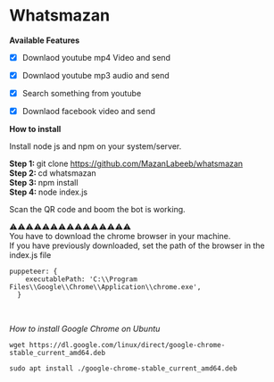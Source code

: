 # Whatsmazan


**Available Features**


- [x]  Downlaod youtube mp4 Video and send
- [x]  Downlaod youtube mp3 audio and send
- [x]  Search something from youtube
- [x]  Downlaod facebook video and send


**How to install**

Install node js and npm on your system/server. 

<b>Step 1:  </b>git clone https://github.com/MazanLabeeb/whatsmazan <br>
<b>Step 2: </b> cd whatsmazan <br>
<b>Step 3: </b> npm install <br>
<b>Step 4:  </b>node index.js <br>

Scan the QR code and boom the bot is working.

⚠️⚠️⚠️⚠️⚠️⚠️⚠️⚠️⚠️⚠️⚠️⚠️⚠️⚠️⚠️<br>
You have to download the chrome browser in your machine. 
<br>
If you have previously downloaded, set the path of the browser in the index.js file
```
puppeteer: {
    executablePath: 'C:\\Program Files\\Google\\Chrome\\Application\\chrome.exe',
  }
  ```
<br>

*How to install Google Chrome on Ubuntu*

```
wget https://dl.google.com/linux/direct/google-chrome-stable_current_amd64.deb
```

```
sudo apt install ./google-chrome-stable_current_amd64.deb
```

